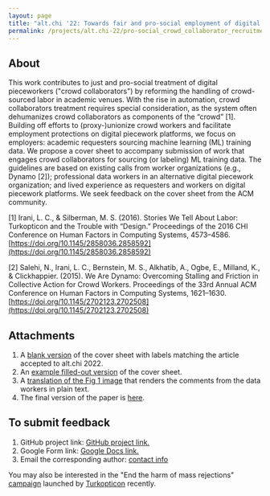 ```yaml
---
layout: page
title: "alt.chi '22: Towards fair and pro-social employment of digital pieceworkers for sourcing machine learning training data"
permalink: /projects/alt.chi-22/pro-social_crowd_collaborator_recruitment_guidelines
---
```


## About

This work contributes to just and pro-social treatment of digital pieceworkers ("crowd collaborators") by reforming the handling of crowd-sourced labor in academic venues. With the rise in automation, crowd collaborators treatment requires special consideration, as the system often dehumanizes crowd collaborators as components of the “crowd” [1]. Building off efforts to (proxy-)unionize crowd workers and facilitate employment protections on digital piecework platforms, we focus on employers: academic requesters sourcing machine learning (ML) training data. We propose a cover sheet to accompany submission of work that engages crowd collaborators for sourcing (or labeling) ML training data. The guidelines are based on existing calls from worker organizations (e.g., Dynamo [2]); professional data workers in an alternative digital piecework organization; and lived experience as requesters and workers on digital piecework platforms. We seek feedback on the cover sheet from the ACM community.

[1] Irani, L. C., & Silberman, M. S. (2016). Stories We Tell About Labor: Turkopticon and the Trouble with “Design.” Proceedings of the 2016 CHI Conference on Human Factors in Computing Systems, 4573–4586. [https://doi.org/10.1145/2858036.2858592](https://doi.org/10.1145/2858036.2858592)

[2] Salehi, N., Irani, L. C., Bernstein, M. S., Alkhatib, A., Ogbe, E., Milland, K., & Clickhappier. (2015). We Are Dynamo: Overcoming Stalling and Friction in Collective Action for Crowd Workers. Proceedings of the 33rd Annual ACM Conference on Human Factors in Computing Systems, 1621–1630. [https://doi.org/10.1145/2702123.2702508](https://doi.org/10.1145/2702123.2702508)

## Attachments

1. A [blank version](https://annabelrothschild.com/documents/alt-chi-22/Cover-Sheet-Fillable.pdf) of the cover sheet with labels matching the article accepted to alt.chi 2022.
2. An [example filled-out version](https://annabelrothschild.com/documents/alt-chi-22/Cover-Sheet-Fillable-example.pdf) of the cover sheet.
3. A [translation of the Fig 1 image](https://annabelrothschild.com/documents/alt-chi-22/Fig1-text-translation.docx) that renders the comments from the data workers in plain text.
4. The final version of the paper is [here](https://annabelrothschild.com/documents/alt-chi-22/Rothschild_Guidelines_22.pdf).

## To submit feedback

1. GitHub project link: [GitHub project link.](https://github.com/annabelrothschild/pro-social_crowd_collaborator_recruitment_guidelines) 
2. Google Form link: [Google Docs link.](https://forms.gle/wJnoWK6yZ7dDNNXE6)
3. Email the corresponding author: [contact info](https://annabelrothschild.com/contact/)

You may also be interested in the "End the harm of mass rejections" [campaign](https://www.coworker.org/petitions/end-the-harm-of-mass-rejections) launched by [Turkopticon](https://turkopticon.net/) recently.